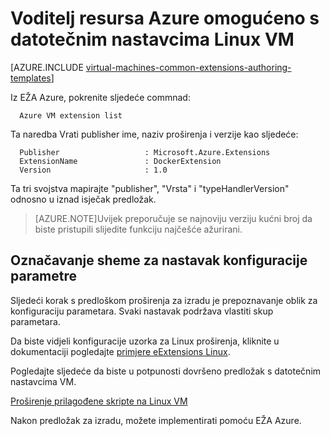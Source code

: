 <properties
   pageTitle="Omogućeno s datotečnim nastavcima Linux VM | Microsoft Azure"
   description="Dodatne informacije o omogućeno Voditelj resursa Azure s datotečnim nastavcima za Linux VMs"
   services="virtual-machines-linux"
   documentationCenter=""
   authors="kundanap"
   manager="timlt"
   editor=""
   tags="azure-resource-manager"/>

<tags
   ms.service="virtual-machines-linux"
   ms.devlang="na"
   ms.topic="article"
   ms.tgt_pltfrm="vm-linux"
   ms.workload="infrastructure-services"
   ms.date="03/29/2016"
   ms.author="kundanap"/>

# <a name="authoring-azure-resource-manager-templates-with-linux-vm-extensions"></a>Voditelj resursa Azure omogućeno s datotečnim nastavcima Linux VM

[AZURE.INCLUDE [virtual-machines-common-extensions-authoring-templates](../../includes/virtual-machines-common-extensions-authoring-templates.md)]

Iz EŽA Azure, pokrenite sljedeće commnad:

      Azure VM extension list

Ta naredba Vrati publisher ime, naziv proširenja i verzije kao sljedeće:

      Publisher                   : Microsoft.Azure.Extensions  
      ExtensionName               : DockerExtension
      Version                     : 1.0

Ta tri svojstva mapirajte "publisher", "Vrsta" i "typeHandlerVersion" odnosno u iznad isječak predložak.

>[AZURE.NOTE]Uvijek preporučuje se najnoviju verziju kućni broj da biste pristupili slijedite funkciju najčešće ažurirani.

## <a name="identifying-the-schema-for-the-extension-configuration-parameters"></a>Označavanje sheme za nastavak konfiguracije parametre

Sljedeći korak s predloškom proširenja za izradu je prepoznavanje oblik za konfiguraciju parametara. Svaki nastavak podržava vlastiti skup parametara.

Da biste vidjeli konfiguracije uzorka za Linux proširenja, kliknite u dokumentaciji pogledajte [primjere eExtensions Linux](virtual-machines-linux-extensions-configuration-samples.md).

Pogledajte sljedeće da biste u potpunosti dovršeno predložak s datotečnim nastavcima VM.

[Proširenje prilagođene skripte na Linux VM](https://github.com/Azure/azure-quickstart-templates/blob/b1908e74259da56a92800cace97350af1f1fc32b/mongodb-on-ubuntu/azuredeploy.json/)

Nakon predložak za izradu, možete implementirati pomoću EŽA Azure.
